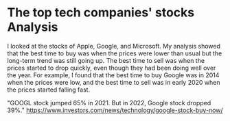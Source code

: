 # The top tech companies' stocks Analysis

I looked at the stocks of Apple, Google, and Microsoft. My analysis showed that the best time to buy was when the prices were lower than usual but the long-term trend was still going up. The best time to sell was when the prices started to drop quickly, even though they had been doing well over the year. For example, I found that the best time to buy Google was in 2014 when the prices were low, and the best time to sell was in early 2020 when the prices started falling fast.

"GOOGL stock jumped 65% in 2021. But in 2022, Google stock dropped 39%."
https://www.investors.com/news/technology/google-stock-buy-now/
